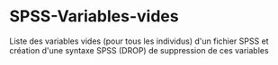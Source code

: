 # SPSS-Variables-vides
Liste des variables vides (pour tous les individus) d'un fichier SPSS et création d'une syntaxe SPSS (DROP) de suppression de ces variables

